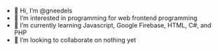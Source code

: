 - 👋 Hi, I’m @gneedels
- 👀 I’m interested in programming for web frontend programming
- 🌱 I’m currently learning Javascript, Google Firebase, HTML, C#, and PHP
- 💞️ I’m looking to collaborate on nothing yet


<!---
gneedels/gneedels is a ✨ special ✨ repository because its `README.md` (this file) appears on your GitHub profile.
You can click the Preview link to take a look at your changes.
--->
